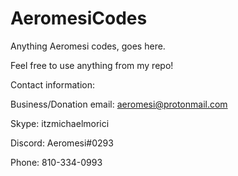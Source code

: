 # AeromesiCodes
Anything Aeromesi codes, goes here.

Feel free to use anything from my repo!

Contact information:

Business/Donation email: aeromesi@protonmail.com

Skype: itzmichaelmorici

Discord: Aeromesi#0293

Phone: 810-334-0993

